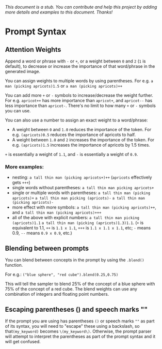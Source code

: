 *This document is a stub. You can contribute and help this project by adding more details and examples to this document. Thanks!*

# Prompt Syntax

## Attention Weights
Append a word or phrase with `-` or `+`, or a weight between `0` and `2` (`1` is default), to decrease or increase the 
importance of that word/phrase in the generated image.

You can assign weights to multiple words by using parentheses. For e.g. `a man (picking apricots)1.5` or `a man (picking apricots)++`

You can add more `+` or `-` symbols to increase/decrease the weight further. For e.g. `apricot++` has more importance than `apricot+`, and `apricot--` has less importance than `apricot-`. There's no limit to how many `+` or `-` symbols you can use.

You can also use a number to assign an exact weight to a word/phrase:
- A weight between `0` and `1.0` reduces the importance of the token. For e.g. `(apricots)0.5` reduces the importance of apricots to half.
- A weight between `1.0` and `2` increases the importance of the token. For e.g. `(apricots)1.5` increases the importance of apricots by 1.5 times.

`+` is essentially a weight of `1.1`, and `-` is essentially a weight of `0.9`.

### More examples:
- nesting: `a tall thin man (picking apricots+)++` (`apricots` effectively gets
  `+++`)
- single words without parentheses: `a tall thin man picking apricots+`
- single or multiple words with parentheses:
  `a tall thin man (picking apricots)+` `a tall thin man picking (apricots)-`
  `a tall thin man (picking apricots)-`
- more effect with more symbols: `a tall thin man (picking apricots)++`, and `a tall thin man (picking apricots)+++`
- all of the above with explicit numbers: `a tall thin man picking (apricots)1.1`
  `a tall thin man (picking (apricots)1.3)1.1`. (`+` is equivalent to 1.1, `++`
  is `1.1 x 1.1`, `+++` is `1.1 x 1.1 x 1.1`, etc; `-` means 0.9, `--` means `0.9 x 0.9`,
  etc.)

## Blending between prompts
You can blend between concepts in the prompt by using the `.blend()` function.

For e.g.: `("blue sphere", "red cube").blend(0.25,0.75)`

This will tell the sampler to blend 25% of the concept of a blue sphere with 75%
of the concept of a red cube. The blend weights can use any combination of
integers and floating point numbers.

## Escaping parentheses () and speech marks ""

If the prompt you are using has parentheses `()` or speech marks `""` as part of its
syntax, you will need to "escape" these using a backslash, so that`(my_keyword)`
becomes `\(my_keyword\)`. Otherwise, the prompt parser will attempt to interpret
the parentheses as part of the prompt syntax and it will get confused.
